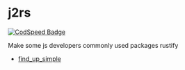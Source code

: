 # j2rs

[![CodSpeed Badge](https://img.shields.io/endpoint?url=https://codspeed.io/badge.json)](https://codspeed.io/SoonIter/j2rs)

Make some js developers commonly used packages rustify

- [find_up_simple](./crates/j2rs_find_up_simple/)